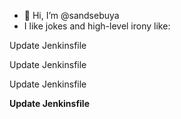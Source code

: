 - 👋 Hi, I’m @sandsebuya
- I like jokes and high-level irony like:

Update Jenkinsfile

Update Jenkinsfile

Update Jenkinsfile

**Update Jenkinsfile**

<!---
sandsebuya/sandsebuya is a ✨ special ✨ repository because its `README.md` (this file) appears on your GitHub profile.
You can click the Preview link to take a look at your changes.
--->
